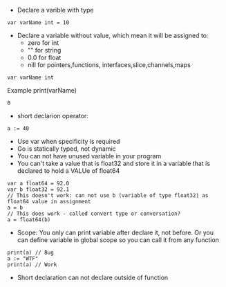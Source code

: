 - Declare a varible with type
```
var varName int = 10
```

- Declare a variable without value, which mean it will be assigned to:
    - zero for int
    - "" for string
    - 0.0 for float
    - nill for pointers,functions, interfaces,slice,channels,maps

```
var varName int
```
Example print(varName)
```
0
```

- short declarion operator:
```
a := 40
```

- Use var when specificity is required
- Go is statically typed, not dynamic
- You can not have unused variable in your program
- You can't take a value that is float32 and store it in a variable that is declared to hold a VALUe of float64
```
var a float64 = 92.0
var b float32 = 92.1
// This doesn't work: can not use b (variable of type float32) as float64 value in assignment
a = b
// This does work - called convert type or conversation?
a = float64(b)
```
- Scope: You only can print variable after declare it, not before. Or you can define variable in global scope so you can call it from any function
```
print(a) // Bug
a := "WTF"
print(a) // Work
```

- Short declaration can not declare outside of function